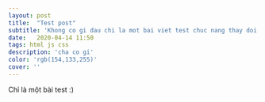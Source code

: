 ```yaml
---
layout: post
title:  "Test post"
subtitle: 'Khong co gi dau chi la mot bai viet test chuc nang thay doi thoi'
date:   2020-04-14 11:50
tags: html js css
description: 'cha co gi'
color: 'rgb(154,133,255)'
cover: ''
---
```


Chỉ là một bài test :)